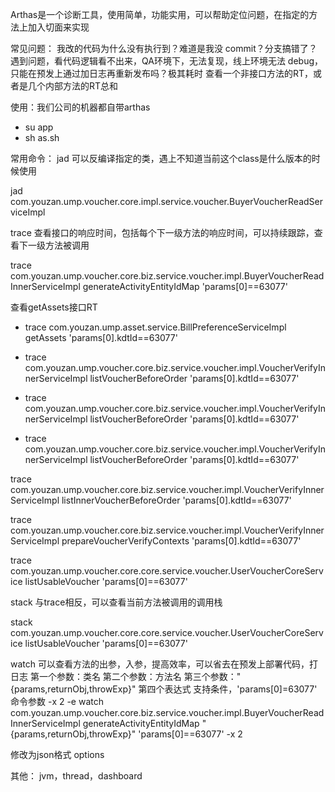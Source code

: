 Arthas是一个诊断工具，使用简单，功能实用，可以帮助定位问题，在指定的方法上加入切面来实现

常见问题：
我改的代码为什么没有执行到？难道是我没 commit？分支搞错了？
遇到问题，看代码逻辑看不出来，QA环境下，无法复现，线上环境无法 debug，只能在预发上通过加日志再重新发布吗？极其耗时
查看一个非接口方法的RT，或者是几个内部方法的RT总和

使用：我们公司的机器都自带arthas 
- su app
- sh as.sh

常用命令：
jad 可以反编译指定的类，遇上不知道当前这个class是什么版本的时候使用

jad com.youzan.ump.voucher.core.impl.service.voucher.BuyerVoucherReadServiceImpl

trace 查看接口的响应时间，包括每个下一级方法的响应时间，可以持续跟踪，查看下一级方法被调用

trace com.youzan.ump.voucher.core.biz.service.voucher.impl.BuyerVoucherReadInnerServiceImpl generateActivityEntityIdMap 'params[0]==63077'

查看getAssets接口RT
- trace com.youzan.ump.asset.service.BillPreferenceServiceImpl getAssets 'params[0].kdtId==63077'
- trace com.youzan.ump.voucher.core.biz.service.voucher.impl.VoucherVerifyInnerServiceImpl listVoucherBeforeOrder 'params[0].kdtId==63077'

- trace com.youzan.ump.voucher.core.biz.service.voucher.impl.VoucherVerifyInnerServiceImpl listVoucherBeforeOrder 'params[0].kdtId==63077'

- trace com.youzan.ump.voucher.core.biz.service.voucher.impl.VoucherVerifyInnerServiceImpl listVoucherBeforeOrder 'params[0].kdtId==63077'

trace com.youzan.ump.voucher.core.biz.service.voucher.impl.VoucherVerifyInnerServiceImpl listInnerVoucherBeforeOrder 'params[0].kdtId==63077'

trace com.youzan.ump.voucher.core.biz.service.voucher.impl.VoucherVerifyInnerServiceImpl prepareVoucherVerifyContexts 'params[0].kdtId==63077'

trace com.youzan.ump.voucher.core.core.service.voucher.UserVoucherCoreService listUsableVoucher 'params[0]==63077'

stack 与trace相反，可以查看当前方法被调用的调用栈

stack com.youzan.ump.voucher.core.core.service.voucher.UserVoucherCoreService listUsableVoucher 'params[0]==63077'

watch 可以查看方法的出参，入参，提高效率，可以省去在预发上部署代码，打日志
第一个参数：类名
第二个参数：方法名
第三个参数："{params,returnObj,throwExp}"
第四个表达式 支持条件，'params[0]=63077'
命令参数 -x 2 -e
watch com.youzan.ump.voucher.core.biz.service.voucher.impl.BuyerVoucherReadInnerServiceImpl generateActivityEntityIdMap "{params,returnObj,throwExp}" 'params[0]==63077' -x 2

修改为json格式
options

其他：
jvm，thread，dashboard